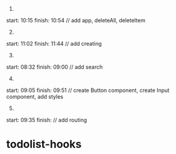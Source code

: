 1)
start: 10:15
finish: 10:54
// add app, deleteAll, deleteItem

2)
start: 11:02
finish: 11:44
// add creating

3)
start: 08:32
finish: 09:00
// add search

4)
start: 09:05
finish: 09:51
// create Button component, create Input component, add styles

5)
start: 09:35
finish: 
// add routing
# todolist-hooks
